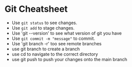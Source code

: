 # Git Cheatsheet

- Use `git status` to see changes.
- Use `git add` to stage changes.
- Use 'git --version' to see what version of git you have
- Use `git commit -m "message"` to commit.
- Use 'git branch -r' too see remote branches
- use git branch to create a branch
- use cd to navigate to the correct directory
- use git push to push your changes onto the main branch

